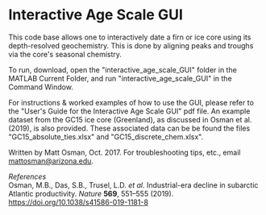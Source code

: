 # Interactive Age Scale GUI

This code base allows one to interactively date a firn or ice core using its depth-resolved geochemistry.  This is done by aligning peaks and troughs via the core's seasonal chemistry.

To run, download, open the "interactive_age_scale_GUI" folder in the MATLAB Current Folder, and run "interactive_age_scale_GUI" in the Command Window.  

For instructions & worked examples of how to use the GUI, please refer to the "User's Guide for the Interactive Age Scale GUI" pdf file.  An example dataset from the GC15 ice core (Greenland), as discussed in Osman et al. (2019), is also provided.  These associated data can be be found the files "GC15_absolute_ties.xlsx" and "GC15_discrete_chem.xlsx".

Written by Matt Osman, Oct. 2017.  For troubleshooting tips, etc., email mattosman@arizona.edu.

*References* <br>
Osman, M.B., Das, S.B., Trusel, L.D. *et al.* Industrial-era decline in subarctic Atlantic productivity. *Nature* **569**, 551–555 (2019). https://doi.org/10.1038/s41586-019-1181-8

